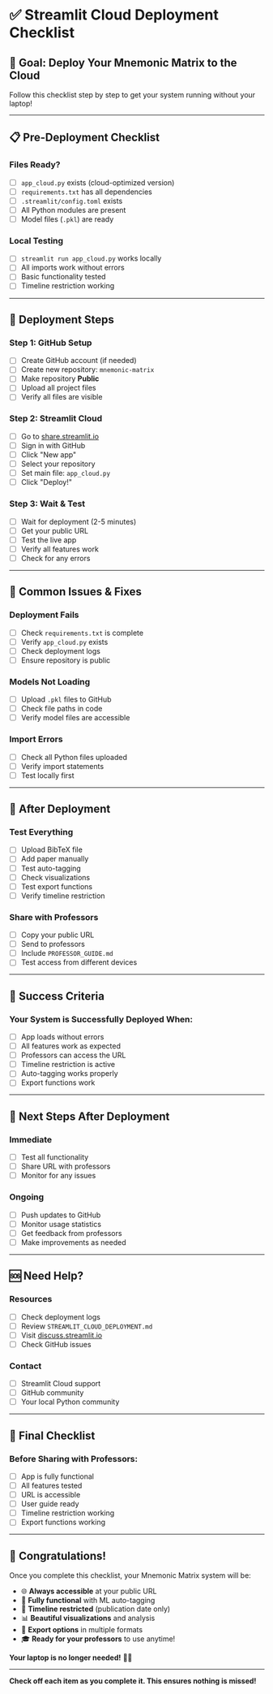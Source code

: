 # ✅ **Streamlit Cloud Deployment Checklist**

## 🎯 **Goal: Deploy Your Mnemonic Matrix to the Cloud**

Follow this checklist step by step to get your system running without your laptop!

---

## 📋 **Pre-Deployment Checklist**

### **Files Ready?**
- [ ] `app_cloud.py` exists (cloud-optimized version)
- [ ] `requirements.txt` has all dependencies
- [ ] `.streamlit/config.toml` exists
- [ ] All Python modules are present
- [ ] Model files (`.pkl`) are ready

### **Local Testing**
- [ ] `streamlit run app_cloud.py` works locally
- [ ] All imports work without errors
- [ ] Basic functionality tested
- [ ] Timeline restriction working

---

## 🚀 **Deployment Steps**

### **Step 1: GitHub Setup**
- [ ] Create GitHub account (if needed)
- [ ] Create new repository: `mnemonic-matrix`
- [ ] Make repository **Public**
- [ ] Upload all project files
- [ ] Verify all files are visible

### **Step 2: Streamlit Cloud**
- [ ] Go to [share.streamlit.io](https://share.streamlit.io)
- [ ] Sign in with GitHub
- [ ] Click "New app"
- [ ] Select your repository
- [ ] Set main file: `app_cloud.py`
- [ ] Click "Deploy!"

### **Step 3: Wait & Test**
- [ ] Wait for deployment (2-5 minutes)
- [ ] Get your public URL
- [ ] Test the live app
- [ ] Verify all features work
- [ ] Check for any errors

---

## 🔧 **Common Issues & Fixes**

### **Deployment Fails**
- [ ] Check `requirements.txt` is complete
- [ ] Verify `app_cloud.py` exists
- [ ] Check deployment logs
- [ ] Ensure repository is public

### **Models Not Loading**
- [ ] Upload `.pkl` files to GitHub
- [ ] Check file paths in code
- [ ] Verify model files are accessible

### **Import Errors**
- [ ] Check all Python files uploaded
- [ ] Verify import statements
- [ ] Test locally first

---

## 📧 **After Deployment**

### **Test Everything**
- [ ] Upload BibTeX file
- [ ] Add paper manually
- [ ] Test auto-tagging
- [ ] Check visualizations
- [ ] Test export functions
- [ ] Verify timeline restriction

### **Share with Professors**
- [ ] Copy your public URL
- [ ] Send to professors
- [ ] Include `PROFESSOR_GUIDE.md`
- [ ] Test access from different devices

---

## 🎉 **Success Criteria**

### **Your System is Successfully Deployed When:**
- [ ] App loads without errors
- [ ] All features work as expected
- [ ] Professors can access the URL
- [ ] Timeline restriction is active
- [ ] Auto-tagging works properly
- [ ] Export functions work

---

## 🚀 **Next Steps After Deployment**

### **Immediate**
- [ ] Test all functionality
- [ ] Share URL with professors
- [ ] Monitor for any issues

### **Ongoing**
- [ ] Push updates to GitHub
- [ ] Monitor usage statistics
- [ ] Get feedback from professors
- [ ] Make improvements as needed

---

## 🆘 **Need Help?**

### **Resources**
- [ ] Check deployment logs
- [ ] Review `STREAMLIT_CLOUD_DEPLOYMENT.md`
- [ ] Visit [discuss.streamlit.io](https://discuss.streamlit.io)
- [ ] Check GitHub issues

### **Contact**
- [ ] Streamlit Cloud support
- [ ] GitHub community
- [ ] Your local Python community

---

## 🎯 **Final Checklist**

### **Before Sharing with Professors:**
- [ ] App is fully functional
- [ ] All features tested
- [ ] URL is accessible
- [ ] User guide ready
- [ ] Timeline restriction working
- [ ] Export functions working

---

## 🎉 **Congratulations!**

Once you complete this checklist, your Mnemonic Matrix system will be:
- 🌐 **Always accessible** at your public URL
- 🤖 **Fully functional** with ML auto-tagging
- 📅 **Timeline restricted** (publication date only)
- 📊 **Beautiful visualizations** and analysis
- 💾 **Export options** in multiple formats
- 🎓 **Ready for your professors** to use anytime!

**Your laptop is no longer needed!** 🚀✨

---

**Check off each item as you complete it. This ensures nothing is missed!** 